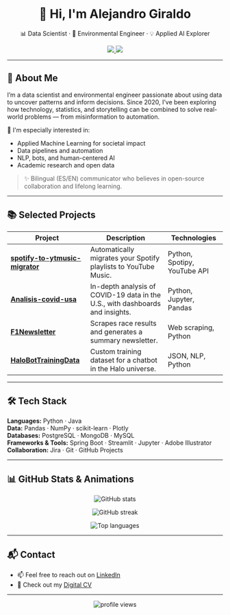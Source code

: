<h1 align="center">👋 Hi, I'm Alejandro Giraldo</h1>

<p align="center">
  📊 Data Scientist · 🌱 Environmental Engineer · 💡 Applied AI Explorer
</p>

<p align="center">
  <a href="https://linkedin.com/in/magiraldo">
    <img src="https://img.shields.io/badge/LinkedIn-%230077B5.svg?style=flat&logo=LinkedIn&logoColor=white" />
  </a>
  <a href="https://malegiraldo22.carrd.co/">
    <img src="https://img.shields.io/badge/Digital_CV-40AEF0?style=flat&logo=carrd&logoColor=white" />
  </a>
</p>

---

## 🧠 About Me

I’m a data scientist and environmental engineer passionate about using data to uncover patterns and inform decisions. Since 2020, I’ve been exploring how technology, statistics, and storytelling can be combined to solve real-world problems — from misinformation to automation.

📌 I'm especially interested in:
- Applied Machine Learning for societal impact  
- Data pipelines and automation  
- NLP, bots, and human-centered AI  
- Academic research and open data  

> ✨ Bilingual (ES/EN) communicator who believes in open-source collaboration and lifelong learning.

---

## 📚 Selected Projects

| Project | Description | Technologies |
|--------|-------------|--------------|
| [**spotify-to-ytmusic-migrator**](https://github.com/Malegiraldo22/spotify-to-ytmusic-migrator) | Automatically migrates your Spotify playlists to YouTube Music. | Python, Spotipy, YouTube API |
| [**Analisis-covid-usa**](https://github.com/Malegiraldo22/Analisis-covid-usa) | In-depth analysis of COVID-19 data in the U.S., with dashboards and insights. | Python, Jupyter, Pandas |
| [**F1Newsletter**](https://github.com/Malegiraldo22/F1Newsletter) | Scrapes race results and generates a summary newsletter. | Web scraping, Python |
| [**HaloBotTrainingData**](https://github.com/Malegiraldo22/HaloBotTrainingData) | Custom training dataset for a chatbot in the Halo universe. | JSON, NLP, Python |

---

## 🛠️ Tech Stack

**Languages:** Python · Java  
**Data:** Pandas · NumPy · scikit-learn · Plotly  
**Databases:** PostgreSQL · MongoDB · MySQL  
**Frameworks & Tools:** Spring Boot · Streamlit · Jupyter · Adobe Illustrator  
**Collaboration:** Jira · Git · GitHub Projects

---

## 📊 GitHub Stats & Animations

<p align="center">
  <img src="https://github-readme-stats.vercel.app/api?username=Malegiraldo22&show_icons=true&theme=tokyonight&hide=prs&count_private=true" alt="GitHub stats" />
</p>

<p align="center">
  <img src="https://github-readme-streak-stats.herokuapp.com/?user=Malegiraldo22&theme=tokyonight" alt="GitHub streak" />
</p>

<p align="center">
  <img src="https://github-readme-stats.vercel.app/api/top-langs/?username=Malegiraldo22&layout=compact&theme=tokyonight" alt="Top languages" />
</p>

---

## 📬 Contact

- 📫 Feel free to reach out on [LinkedIn](https://linkedin.com/in/magiraldo)  
- 💼 Check out my [Digital CV](https://malegiraldo22-portafolio-inicio-dzycpq.streamlitapp.com)

---

<p align="center">
  <img src="https://komarev.com/ghpvc/?username=Malegiraldo22&style=flat-square&color=blue" alt="profile views"/>
</p>
